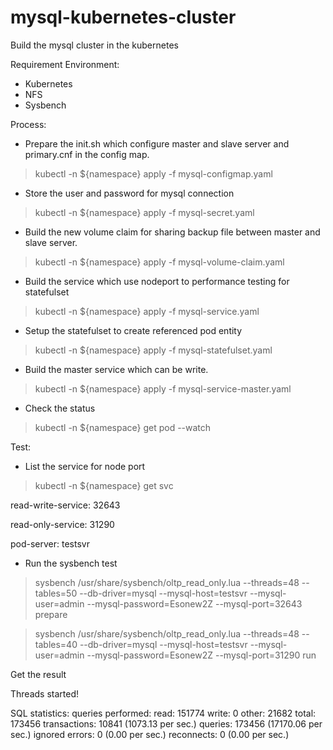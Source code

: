 # mysql-kubernetes-cluster
Build the mysql cluster in the kubernetes

Requirement Environment:

- Kubernetes
- NFS
- Sysbench


Process:

- Prepare the init.sh which configure master and slave server and primary.cnf in the config map.

> kubectl -n ${namespace} apply -f mysql-configmap.yaml


- Store the user and password for mysql connection

> kubectl -n ${namespace} apply -f mysql-secret.yaml


- Build the new volume claim for sharing backup file between master and slave server.

> kubectl -n ${namespace} apply -f mysql-volume-claim.yaml


- Build the service which use nodeport to performance testing for statefulset

> kubectl -n ${namespace} apply -f mysql-service.yaml


- Setup the statefulset to create referenced pod entity

> kubectl -n ${namespace} apply -f mysql-statefulset.yaml


- Build the master service which can be write.

> kubectl -n ${namespace} apply -f mysql-service-master.yaml


- Check the status

> kubectl -n ${namespace} get pod --watch



Test:

- List the service for node port

> kubectl -n ${namespace} get svc


read-write-service: 32643

read-only-service: 31290 

pod-server: testsvr


- Run the sysbench test

> sysbench /usr/share/sysbench/oltp_read_only.lua --threads=48 --tables=50 --db-driver=mysql --mysql-host=testsvr --mysql-user=admin --mysql-password=Esonew2Z --mysql-port=32643 prepare

> sysbench /usr/share/sysbench/oltp_read_only.lua --threads=48 --tables=40 --db-driver=mysql --mysql-host=testsvr --mysql-user=admin --mysql-password=Esonew2Z --mysql-port=31290 run


Get the result

Threads started!

SQL statistics:
    queries performed:
        read:                            151774
        write:                           0
        other:                           21682
        total:                           173456
    transactions:                        10841  (1073.13 per sec.)
    queries:                             173456 (17170.06 per sec.)
    ignored errors:                      0      (0.00 per sec.)
    reconnects:                          0      (0.00 per sec.)

